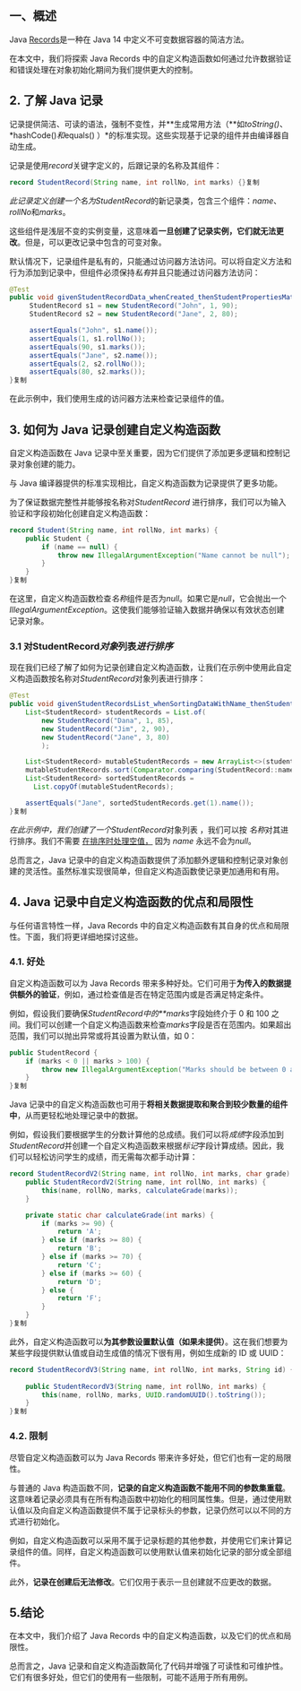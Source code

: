 ## 一、概述

Java [Records](https://www.baeldung.com/java-record-vs-final-class)是一种在 Java 14 中定义不可变数据容器的简洁方法。

在本文中，我们将探索 Java Records 中的自定义构造函数如何通过允许数据验证和错误处理在对象初始化期间为我们提供更大的控制。

## 2. 了解 Java 记录

记录提供简洁、可读的语法，强制不变性，并**生成常用方法（**如*toString()*、*hashCode()*和*equals() ）*的标准实现。这些实现基于记录的组件并由编译器自动生成。

记录是使用*record*关键字定义的，后跟记录的名称及其组件：

```java
record StudentRecord(String name, int rollNo, int marks) {}复制
```

*此记录定义创建一个名为StudentRecord*的新记录类，包含三个组件：*name*、*rollNo*和*marks*。

这些组件是浅层不变的实例变量，这意味着**一旦创建了记录实例，它们就无法更改**。但是，可以更改记录中包含的可变对象。

默认情况下，记录组件是私有的，只能通过访问器方法访问。可以将自定义方法和行为添加到记录中，但组件必须保持*私有*并且只能通过访问器方法访问：

```java
@Test
public void givenStudentRecordData_whenCreated_thenStudentPropertiesMatch() {
     StudentRecord s1 = new StudentRecord("John", 1, 90);
     StudentRecord s2 = new StudentRecord("Jane", 2, 80);

     assertEquals("John", s1.name());
     assertEquals(1, s1.rollNo());
     assertEquals(90, s1.marks());
     assertEquals("Jane", s2.name());
     assertEquals(2, s2.rollNo());
     assertEquals(80, s2.marks());
}复制
```

在此示例中，我们使用生成的访问器方法来检查记录组件的值。

## 3. 如何为 Java 记录创建自定义构造函数

自定义构造函数在 Java 记录中至关重要，因为它们提供了添加更多逻辑和控制记录对象创建的能力。

与 Java 编译器提供的标准实现相比，自定义构造函数为记录提供了更多功能。

为了保证数据完整性并能够按名称对*StudentRecord* 进行排序，我们可以为输入验证和字段初始化创建自定义构造函数：

```java
record Student(String name, int rollNo, int marks) {
    public Student {
        if (name == null) {
            throw new IllegalArgumentException("Name cannot be null");
        }
    }
}复制
```

在这里，自定义构造函数检查*名称*组件是否为*null*。如果它是*null*，它会抛出一个*IllegalArgumentException*。这使我们能够验证输入数据并确保以有效状态创建记录对象。

### 3.1 对StudentRecord*对象*列表*进行排序*

现在我们已经了解了如何为记录创建自定义构造函数，让我们在示例中使用此自定义构造函数按名称对*StudentRecord*对象列表进行排序：

```java
@Test
public void givenStudentRecordsList_whenSortingDataWithName_thenStudentsSorted(){
    List<StudentRecord> studentRecords = List.of(
        new StudentRecord("Dana", 1, 85),
        new StudentRecord("Jim", 2, 90),
        new StudentRecord("Jane", 3, 80)
        );

    List<StudentRecord> mutableStudentRecords = new ArrayList<>(studentRecords);
    mutableStudentRecords.sort(Comparator.comparing(StudentRecord::name));
    List<StudentRecord> sortedStudentRecords = 
      List.copyOf(mutableStudentRecords);

    assertEquals("Jane", sortedStudentRecords.get(1).name());
}复制
```

*在此示例中，我们创建了一个StudentRecord*对象列表 ，我们可以按 *名称*对其进行排序。我们不需要 [在排序时处理空值，](https://www.baeldung.com/java-8-comparator-comparing#considering-null-values-in-comparator) 因为 *name* 永远不会为*null*。

总而言之，Java 记录中的自定义构造函数提供了添加额外逻辑和控制记录对象创建的灵活性。虽然标准实现很简单，但自定义构造函数使记录更加通用和有用。

## 4. Java 记录中自定义构造函数的优点和局限性

与任何语言特性一样，Java Records 中的自定义构造函数有其自身的优点和局限性。下面，我们将更详细地探讨这些。

### 4.1. 好处

自定义构造函数可以为 Java Records 带来多种好处。它们可用于**为传入的数据提供额外的验证**，例如，通过检查值是否在特定范围内或是否满足特定条件。

例如，假设我们要确保*StudentRecord中的**marks*字段始终介于 0 和 100 之间。我们可以创建一个自定义构造函数来检查*marks*字段是否在范围内。如果超出范围，我们可以抛出异常或将其设置为默认值，如 0：

```java
public StudentRecord {
    if (marks < 0 || marks > 100) {
        throw new IllegalArgumentException("Marks should be between 0 and 100.");
    }
}复制
```

Java 记录中的自定义构造函数也可用于**将相关数据提取和聚合到较少数量的组件中**，从而更轻松地处理记录中的数据。

例如，假设我们要根据学生的分数计算他的总成绩。我们可以将*成绩*字段添加到*StudentRecord*并创建一个自定义构造函数来根据*标记*字段计算成绩。因此，我们可以轻松访问学生的成绩，而无需每次都手动计算：

```java
record StudentRecordV2(String name, int rollNo, int marks, char grade) {
    public StudentRecordV2(String name, int rollNo, int marks) {
        this(name, rollNo, marks, calculateGrade(marks));
    }

    private static char calculateGrade(int marks) {
        if (marks >= 90) {
            return 'A';
        } else if (marks >= 80) {
            return 'B';
        } else if (marks >= 70) {
            return 'C';
        } else if (marks >= 60) {
            return 'D';
        } else {
            return 'F';
        }
    }
}复制
```

此外，自定义构造函数可以**为其参数设置默认值（如果未提供）**。这在我们想要为某些字段提供默认值或自动生成值的情况下很有用，例如生成新的 ID 或 UUID：

```java
record StudentRecordV3(String name, int rollNo, int marks, String id) {
    
    public StudentRecordV3(String name, int rollNo, int marks) {
        this(name, rollNo, marks, UUID.randomUUID().toString());
    }
}复制
```

### 4.2. 限制

尽管自定义构造函数可以为 Java Records 带来许多好处，但它们也有一定的局限性。

与普通的 Java 构造函数不同，**记录的自定义构造函数不能用不同的参数集重载**。这意味着记录必须具有在所有构造函数中初始化的相同属性集。但是，通过使用默认值以及向自定义构造函数提供不属于记录标头的参数，记录仍然可以以不同的方式进行初始化。

例如，自定义构造函数可以采用不属于记录标题的其他参数，并使用它们来计算记录组件的值。同样，自定义构造函数可以使用默认值来初始化记录的部分或全部组件。

此外，**记录在创建后无法修改**。它们仅用于表示一旦创建就不应更改的数据。

## 5.结论

在本文中，我们介绍了 Java Records 中的自定义构造函数，以及它们的优点和局限性。

总而言之，Java 记录和自定义构造函数简化了代码并增强了可读性和可维护性。它们有很多好处，但它们的使用有一些限制，可能不适用于所有用例。